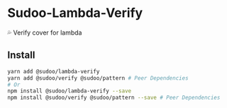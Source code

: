 # Sudoo-Lambda-Verify

:sweat_drops: Verify cover for lambda

## Install

```sh
yarn add @sudoo/lambda-verify
yarn add @sudoo/verify @sudoo/pattern # Peer Dependencies
# Or
npm install @sudoo/lambda-verify --save
npm install @sudoo/verify @sudoo/pattern --save # Peer Dependencies
```
